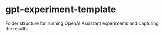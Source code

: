 # gpt-experiment-template
Folder structure for running OpenAI Assistant experiments and capturing the results
